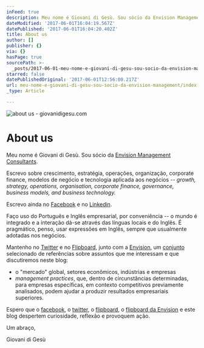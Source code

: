 ```yaml
---
inFeed: true
description: Meu nome é Giovani di Gesù. Sou sócio da Envision Management Consultants.
dateModified: '2017-06-01T16:04:19.567Z'
datePublished: '2017-06-01T16:04:20.402Z'
title: About us
author: []
publisher: {}
via: {}
hasPage: true
sourcePath: >-
  _posts/2017-06-01-meu-nome-e-giovani-di-gesu-sou-socio-da-envision-management.md
starred: false
datePublishedOriginal: '2017-06-01T12:56:00.217Z'
url: meu-nome-e-giovani-di-gesu-sou-socio-da-envision-management/index.html
_type: Article

---
```

![about us - giovanidigesu.com](https://the-grid-user-content.s3-us-west-2.amazonaws.com/289f888e-db94-4b61-9724-dc2a7a9e076b.jpg)

# About us

Meu nome é Giovani di Gesù. Sou sócio da [Envision Management Consultants][0].

Escrevo sobre crescimento, estratégia, operações, organização, corporate finance, modelos de negócio e tecnologia aplicada aos negócios -- _growth, strategy, operations, organisation, corporate finance, governance, business models, and business technology._

Escrevo ainda no [Facebook][1] e no [Linkedin][2].

Faço uso do Português e Inglês empresarial, por conveniência -- o mundo é integrado e a interação dá-se através das línguas locais e do Inglês. É pragmático, penso, usar expressões em Inglês, sempre que usualmente adotadas nos negócios.

Mantenho no [Twitter][3] e no [Flipboard][4], junto com a [Envision][0], um [conjunto][4] selecionado de referências sobre assuntos que me interessam e que discutiremos neste blog:

* o "mercado" global, setores econômicos, indústrias e empresas
* _management practices_, que, dentro de circunstâncias determinadas, para empresas específicas, em contexto competitivos previamente analisados, podem ajudar a produzir resultados empresariais superiores.

Espero que o [facebook][5], o [twitter][3], o [flipboard][4], o [flipboard da Envision][6] e este blog despertem curiosidade, reflexão e provoquem ação.

Um abraço,

Giovani di Gesù

[0]: http://envision.consulting/
[1]: https://www.facebook.com/digesugiovani/
[2]: https://br.linkedin.com/in/giovanidigesu
[3]: http://twitter.com/giovanidigesu
[4]: http://flipboard.com/@giovanidigesu
[5]: http://facebook.com/digesugiovani/
[6]: http://flipboard.com/@envsnco